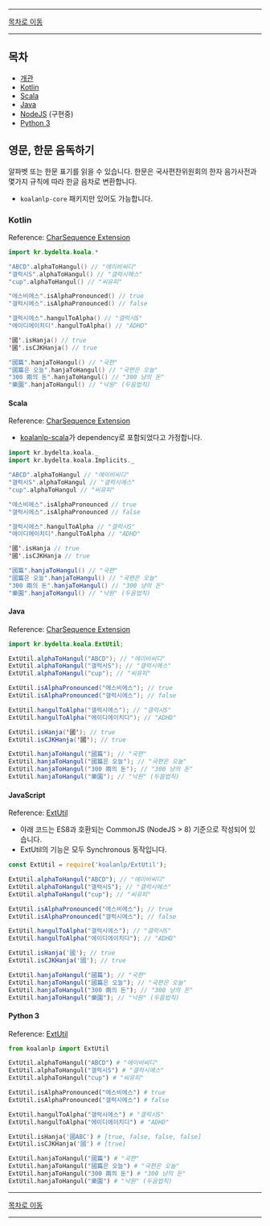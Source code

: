 --------

[목차로 이동](./index.md)

--------

## 목차 

- [개관](#영문-한문-음독하기)
- [Kotlin](#kotlin)
- [Scala](#scala)
- [Java](#java)
- [NodeJS](#javascript) (구현중)
- [Python 3](#python-3)

## 영문, 한문 음독하기

알파벳 또는 한문 표기를 읽을 수 있습니다. 한문은 국사편찬위원회의 한자 음가사전과 몇가지 규칙에 따라 한글 음차로 변환합니다.

* `koalanlp-core` 패키지만 있어도 가능합니다.

### Kotlin
Reference: [CharSequence Extension](https://koalanlp.github.io/koalanlp/api/koalanlp/kr.bydelta.koala/kotlin.-char-sequence/index.html)

```kotlin
import kr.bydelta.koala.*

"ABCD".alphaToHangul() // "에이비씨디"
"갤럭시S".alphaToHangul() // "갤럭시에스"
"cup".alphaToHangul() // "씨유피"

"에스비에스".isAlphaPronounced() // true
"갤럭시에스".isAlphaPronounced() // false

"갤럭시에스".hangulToAlpha() // "갤럭시S"
"에이디에이치디".hangulToAlpha() // "ADHD"

'國'.isHanja() // true
'國'.isCJKHanja() // true

"國篇".hanjaToHangul() // "국편"
"國篇은 오늘".hanjaToHangul() // "국편은 오늘"
"300 兩의 돈".hanjaToHangul() // "300 냥의 돈"
"樂園".hanjaToHangul() // "낙원" (두음법칙)
```

#### Scala
Reference: [CharSequence Extension](https://koalanlp.github.io/koalanlp/api/koalanlp/kr.bydelta.koala/kotlin.-char-sequence/index.html)

* [koalanlp-scala](https://koalanlp.github.io/scala-support)가 dependency로 포함되었다고 가정합니다.

```scala
import kr.bydelta.koala._
import kr.bydelta.koala.Implicits._

"ABCD".alphaToHangul // "에이비씨디"
"갤럭시S".alphaToHangul // "갤럭시에스"
"cup".alphaToHangul // "씨유피"

"에스비에스".isAlphaPronounced // true
"갤럭시에스".isAlphaPronounced // false

"갤럭시에스".hangulToAlpha // "갤럭시S"
"에이디에이치디".hangulToAlpha // "ADHD"

'國'.isHanja // true
'國'.isCJKHanja // true

"國篇".hanjaToHangul() // "국편"
"國篇은 오늘".hanjaToHangul() // "국편은 오늘"
"300 兩의 돈".hanjaToHangul() // "300 냥의 돈"
"樂園".hanjaToHangul() // "낙원" (두음법칙)
```

#### Java
Reference: [CharSequence Extension](https://koalanlp.github.io/koalanlp/api/koalanlp/kr.bydelta.koala/kotlin.-char-sequence/index.html)

```java
import kr.bydelta.koala.ExtUtil;

ExtUtil.alphaToHangul("ABCD"); // "에이비씨디"
ExtUtil.alphaToHangul("갤럭시S"); // "갤럭시에스"
ExtUtil.alphaToHangul("cup"); // "씨유피"

ExtUtil.isAlphaPronounced("에스비에스"); // true
ExtUtil.isAlphaPronounced("갤럭시에스"); // false

ExtUtil.hangulToAlpha("갤럭시에스"); // "갤럭시S"
ExtUtil.hangulToAlpha("에이디에이치디"); // "ADHD"

ExtUtil.isHanja('國'); // true
ExtUtil.isCJKHanja('國'); // true

ExtUtil.hanjaToHangul("國篇"); // "국편"
ExtUtil.hanjaToHangul("國篇은 오늘"); // "국편은 오늘"
ExtUtil.hanjaToHangul("300 兩의 돈"); // "300 냥의 돈"
ExtUtil.hanjaToHangul("樂園"); // "낙원" (두음법칙)
```

#### JavaScript
Reference: [ExtUtil](https://koalanlp.github.io/nodejs-support/module-koalanlp_ExtUtil.html)

* 아래 코드는 ES8과 호환되는 CommonJS (NodeJS > 8) 기준으로 작성되어 있습니다.
* ExtUtil의 기능은 모두 Synchronous 동작입니다.

```javascript
const ExtUtil = require('koalanlp/ExtUtil');

ExtUtil.alphaToHangul("ABCD"); // "에이비씨디"
ExtUtil.alphaToHangul("갤럭시S"); // "갤럭시에스"
ExtUtil.alphaToHangul("cup"); // "씨유피"

ExtUtil.isAlphaPronounced("에스비에스"); // true
ExtUtil.isAlphaPronounced("갤럭시에스"); // false

ExtUtil.hangulToAlpha("갤럭시에스"); // "갤럭시S"
ExtUtil.hangulToAlpha("에이디에이치디"); // "ADHD"

ExtUtil.isHanja('國'); // true
ExtUtil.isCJKHanja('國'); // true

ExtUtil.hanjaToHangul("國篇"); // "국편"
ExtUtil.hanjaToHangul("國篇은 오늘"); // "국편은 오늘"
ExtUtil.hanjaToHangul("300 兩의 돈"); // "300 냥의 돈"
ExtUtil.hanjaToHangul("樂園"); // "낙원" (두음법칙)
```

#### Python 3
Reference: [ExtUtil](https://koalanlp.github.io/python-support/html/koalanlp.html#module-koalanlp.ExtUtil)

```python
from koalanlp import ExtUtil

ExtUtil.alphaToHangul("ABCD") # "에이비씨디"
ExtUtil.alphaToHangul("갤럭시S") # "갤럭시에스"
ExtUtil.alphaToHangul("cup") # "씨유피"

ExtUtil.isAlphaPronounced("에스비에스") # true
ExtUtil.isAlphaPronounced("갤럭시에스") # false

ExtUtil.hangulToAlpha("갤럭시에스") # "갤럭시S"
ExtUtil.hangulToAlpha("에이디에이치디") # "ADHD"

ExtUtil.isHanja('國ABC') # [true, false, false, false]
ExtUtil.isCJKHanja('國') # [true]

ExtUtil.hanjaToHangul("國篇") # "국편"
ExtUtil.hanjaToHangul("國篇은 오늘") # "국편은 오늘"
ExtUtil.hanjaToHangul("300 兩의 돈") # "300 냥의 돈"
ExtUtil.hanjaToHangul("樂園") # "낙원" (두음법칙)
```

--------

[목차로 이동](./index.md)

--------

